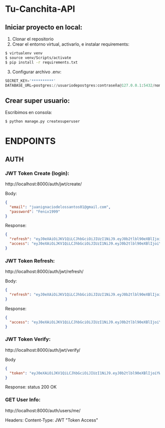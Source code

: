 # Tu-Canchita-API

## Iniciar proyecto en local:

1. Clonar el repositorio
2. Crear el entorno virtual, activarlo, e instalar requirements:

```bash
$ virtualenv venv
$ source venv/Scripts/activate
$ pip install -r requirements.txt
```

3. Configurar archivo .env:

```Python
SECRET_KEY='**********'
DATABASE_URL=postgres://usuariodepostgres:contraseña@127.0.0.1:5432/nombrebd
```

## Crear super usuario:

Escribimos en consola:

```bash
$ python manage.py createsuperuser
```

# ENDPOINTS

## AUTH

### JWT Token Create (login):

http://localhost:8000/auth/jwt/create/

Body:

```JSON
{
  "email": "juanignaciodelossantos01@gmail.com",
  "password": "Fenix1999"
}
```

Response:

```JSON
{
  "refresh": "eyJ0eXAiOiJKV1QiLCJhbGciOiJIUzI1NiJ9.eyJ0b2tlbl90eXBlIjoicmVmcmVzaCIsImV4cCI6MTY2MzExMjI5NCwianRpIjoiNjYyNzI4MzIzYWY3NGZiMDhjYzhmNWFjY2ViNTRhY2QiLCJ1c2VyX2lkIjoxfQ._RWDkBbVoWqpwah2KRc87IN--KhmkPJ6pzsVN_GqMP8",
  "access": "eyJ0eXAiOiJKV1QiLCJhbGciOiJIUzI1NiJ9.eyJ0b2tlbl90eXBlIjoiYWNjZXNzIiwiZXhwIjoxNjYxMTI1MDk0LCJqdGkiOiIxMjU4OGI2NWYwYTk0NjI3OTI4Zjc5MDdkMTdmYjk2MSIsInVzZXJfaWQiOjF9.LtLdFB9I_lV5715Ft9OFi_J05kK_5aN9CkbFVorpzjk"
}
```

### JWT Token Refresh:

http://localhost:8000/auth/jwt/refresh/

Body:

```JSON
{
  "refresh": "eyJ0eXAiOiJKV1QiLCJhbGciOiJIUzI1NiJ9.eyJ0b2tlbl90eXBlIjoicmVmcmVzaCIsImV4cCI6MTY2MzExMjI5NCwianRpIjoiNjYyNzI4MzIzYWY3NGZiMDhjYzhmNWFjY2ViNTRhY2QiLCJ1c2VyX2lkIjoxfQ._RWDkBbVoWqpwah2KRc87IN--KhmkPJ6pzsVN_GqMP8"
}
```

Response:

```JSON
{
  "access": "eyJ0eXAiOiJKV1QiLCJhbGciOiJIUzI1NiJ9.eyJ0b2tlbl90eXBlIjoiYWNjZXNzIiwiZXhwIjoxNjYxMTI1NDgxLCJqdGkiOiI3NGIxNTZjMjY0ODI0NjBiYTMxOThhZTI5NWFjODQyNSIsInVzZXJfaWQiOjF9.vbtXxdDqt25u1T7ekLvqgKkXzJlwJLAuDpVugJV9e8I"
}
```

### JWT Token Verify:

http://localhost:8000/auth/jwt/verify/

Body

```JSON
{
  "token": "eyJ0eXAiOiJKV1QiLCJhbGciOiJIUzI1NiJ9.eyJ0b2tlbl90eXBlIjoiYWNjZXNzIiwiZXhwIjoxNjYxMTI1NDgxLCJqdGkiOiI3NGIxNTZjMjY0ODI0NjBiYTMxOThhZTI5NWFjODQyNSIsInVzZXJfaWQiOjF9.vbtXxdDqt25u1T7ekLvqgKkXzJlwJLAuDpVugJV9e8I"
}
```

Response: status 200 OK

### GET User Info:

http://localhost:8000/auth/users/me/

Headers: Content-Type: JWT "Token Access"
